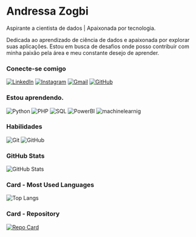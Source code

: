 # Andressa Zogbi
Aspirante a cientista de dados | Apaixonada por tecnologia.

Dedicada ao aprendizado de ciência de dados e apaixonada por explorar suas aplicações. Estou em busca de desafios onde posso contribuir com minha paixão pela área e meu constante desejo de aprender.

### Conecte-se comigo
[![LinkedIn](https://img.shields.io/badge/LinkedIn-0077B5?style=for-the-badge&logo=linkedin&logoColor=white)](https://www.linkedin.com/in/andressa-zogbi1995/) [![Instagram](https://img.shields.io/badge/-Instagram-%23E4405F?style=for-the-badge&logo=instagram&logoColor=white)](https://www.instagram.com/andressa_zogbi/) [![Gmail](https://img.shields.io/badge/Gmail-333333?style=for-the-badge&logo=gmail&logoColor=red)](mailto:zogbiandressa@gmail.com) [![GitHub](https://img.shields.io/badge/GitHub-100000?style=for-the-badge&logo=github&logoColor=white)](https://github.com/ZogbiAndressa)

### Estou aprendendo.
![Python](https://img.shields.io/badge/python-3670A0?style=for-the-badge&logo=python&logoColor=ffdd54)  ![PHP](https://img.shields.io/badge/PHP-777BB4?style=for-the-badge&logo=php&logoColor=white) ![SQL](https://img.shields.io/badge/SQL-0079d6?style=for-the-badge&logo=sql&logoColor=white) ![PowerBI](https://img.shields.io/badge/PowerBi-e5bc0c?style=for-the-badge&logo=powerbi&logoColor=white)  ![machinelearnig](https://img.shields.io/badge/machinelearnig-77a8cb?style=for-the-badge&logo=machinelearnig&logoColor=white)

### Habilidades

![Git](https://img.shields.io/badge/GIT-E44C30?style=for-the-badge&logo=git&logoColor=white) 
![GitHub](https://img.shields.io/badge/GITHUB-100000?style=for-the-badge&logo=github&logoColor=white)


### GitHub Stats

![GitHub Stats](https://github-readme-stats.vercel.app/api?username=ZogbiAndressa&theme=transparent&bg_color=000&border_color=30A3DC&show_icons=true&icon_color=30A3DC&title_color=E94D5F&text_color=FFF)

### Card - Most Used Languages

![Top Langs](https://github-readme-stats-git-masterrstaa-rickstaa.vercel.app/api/top-langs/?username=ZogbiAndressa&bg_color=000&border_color=30A3DC&title_color=E94D5F&text_color=FFF)

### Card - Repository

[![Repo Card](https://github-readme-stats.vercel.app/api/pin/?username=ZogbiAndressa&repo=dio-lab-open-source&bg_color=000&border_color=30A3DC&show_icons=true&icon_color=30A3DC&title_color=E94D5F&text_color=FFF)](https://github.com/ZogbiAndressa/dio-lab-open-source)
